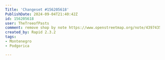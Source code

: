 ```yaml
---
Title: 'Changeset #156205618'
PublishDate: 2024-09-04T21:40:42Z
id: 156205618
user: TheTreeofPasts
comment: remove shop by note https://www.openstreetmap.org/note/4397435
created_by: Rapid 2.3.2
tags:
- Montenegro
- Podgorica

---
```

